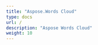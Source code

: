 ```yaml
---
title: "Aspose.Words Cloud"
type: docs
url: /
description: "Aspose Words Cloud"
weight: 10
---
```


